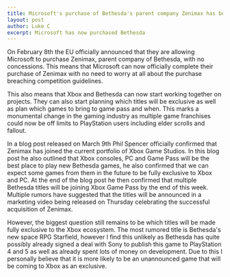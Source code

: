 ```yaml
---
title: Microsoft's purchase of Bethesda's parent company Zenimax has been approved
layout: post
author: Luke C
excerpt: Microsoft has now purchased Bethesda
---
```


On February 8th  the EU officially announced that they are allowing Microsoft to purchase Zenimax, parent company of Bethesda, with no concessions. This means that Microsoft can now officially complete their purchase of Zenimax with no need to worry at all about the purchase breaching competition guidelines.

This also means that Xbox and Bethesda can now start working together on projects. They can also start planning which titles will be exclusive as well as plan which games to bring to game pass and when. This marks a monumental change in the gaming industry as multiple game franchises could now be off limits to PlayStation users including elder scrolls and fallout.

In a blog post released on March 9th Phil Spencer officially confirmed that Zenimax has joined the current portfolio of Xbox Game Studios. In this blog post he also outlined that Xbox consoles, PC and Game Pass will be the best place to play new Bethesda games, he also confirmed that we can expect some games from them in the future to be fully exclusive to Xbox and PC. At the end of the blog post he then confirmed that multiple Bethesda titles will be joining Xbox Game Pass by the end of this week. Multiple rumors have suggested that the titles will be announced in a marketing video being released on Thursday celebrating the successful acquisition of Zenimax.

However, the biggest question still remains to be which titles will be made fully exclusive to the Xbox ecosystem. The most rumored title is Bethesda's new space RPG Starfield, however I find this unlikely as Bethesda has quite possibly already signed a deal with Sony to publish this game to PlayStation 4 and 5 as well as already spent lots of money on development. Due to this I personally believe that it is more likely to be an unannounced game that will be coming to Xbox as an exclusive.
